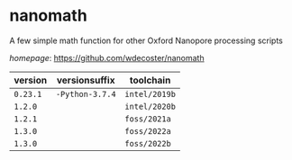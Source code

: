 # nanomath

A few simple math function for other Oxford Nanopore processing scripts

*homepage*: <https://github.com/wdecoster/nanomath>

version | versionsuffix | toolchain
--------|---------------|----------
``0.23.1`` | ``-Python-3.7.4`` | ``intel/2019b``
``1.2.0`` |  | ``intel/2020b``
``1.2.1`` |  | ``foss/2021a``
``1.3.0`` |  | ``foss/2022a``
``1.3.0`` |  | ``foss/2022b``
